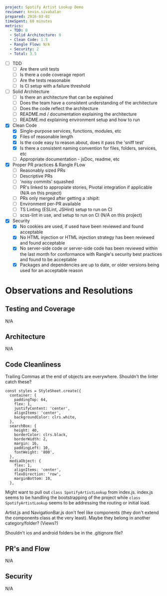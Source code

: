 ```yaml
project: Spotify Artist Lookup Demo
reviewer: kevin.sivabalan
prepared: 2016-03-01
timeSpent: 60 minutes
metrics:
  - TDD: 0
  - Solid Architecture: 0
  - Clean Code: 1.5
  - Rangle Flow: N/A
  - Security: 2
  - Total: 3.5
```

- [ ] TDD
  - [ ] Are there unit tests
  - [ ] Is there a code coverage report
  - [ ] Are the tests reasonable
  - [ ] Is CI setup with a failure threshold

- [ ] Solid Architecture
  - [ ] Is there an architecture that can be explained
  - [ ] Does the team have a consistent understanding of the architecture
  - [ ] Does the code reflect the architecture
  - [ ] README.md / documentation explaining the architecture
  - [ ] README.md explaining environment setup and how to run

- [x] Clean Code
  - [x] Single-purpose services, functions, modules, etc
  - [x] Files of reasonable length
  - [x] Is the code easy to reason about, does it pass the 'sniff test'
  - [x] Is there a consistent naming convention for files, folders, services, etc
  - [ ] Appropriate documentation - jsDoc, readme, etc

- [x] Proper PR practices & Rangle FLow
  - [ ] Reasonably sized PRs
  - [ ] Descriptive PRs
  - [ ] 'noisy commits' squashed
  - [ ] PR's linked to appropiate stories, Pivotal integration if applicable (N/A on this project)
  - [ ] PRs only merged after getting a :shipit:
  - [ ] Environment per-PR available
  - [ ] TS Linting (ESLint, JSHint) setup to run on CI
  - [ ] scss-lint in use, and setup to run on CI (N/A on this project)

- [x] Security
  - [x] No cookies are used, if used have been reviewed and found acceptable
  - [x] No HTML injection or HTML injection strategy has been reviewed and found acceptable
  - [x] No server-side code or server-side code has been reviewed within the last month for conformance with Rangle's security best practices and found to be acceptable
  - [x] Packages and dependencies are up to date, or older versions being used for an acceptable reason

# Observations and Resolutions

## Testing and Coverage
N/A

## Architecture
N/A

## Code Cleanliness
Trailing Commas at the end of objects are everywhere. Shouldn't the linter catch these?

```
const styles = StyleSheet.create({
  container: {
    paddingTop: 64,
    flex: 1,
    justifyContent: 'center',
    alignItems: 'center',
    backgroundColor: clrs.white,
  },
  searchBox: {
    height: 40,
    borderColor: clrs.black,
    borderWidth: 2,
    margin: 16,
    paddingLeft: 10,
    fontWeight: '800',
  },
  mediaObject: {
    flex: 1,
    alignItems: 'center',
    flexDirection: 'row',
    marginBottom: 10,
  },
```

Might want to pull out `class SpotifyArtistLookup` from index.js.
index.js seems to be handling the bootstrapping of the project while `class SpotifyArtistLookup` seems to be addressing the routing or initial load.

Artist.js and NavigationBar.js don't feel like components (they don't extend the components class at the very least). Maybe they belong in another category/folder? (Views?)

Shouldn't ios and android folders be in the .gitignore file?

## PR's and Flow
N/A
## Security
N/A
